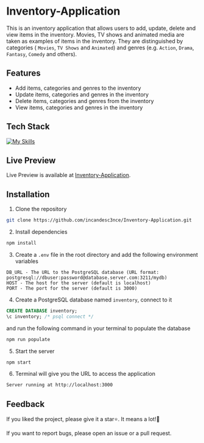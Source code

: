 # Inventory-Application

This is an inventory application that allows users to add, update, delete and view items in the inventory. Movies, TV shows and animated media are taken as examples of items in the inventory. They are distinguished by categories ( `Movies`, `TV Shows` and `Animated`) and genres (e.g. `Action`, `Drama`, `Fantasy`, `Comedy` and others).

## Features

- Add items, categories and genres to the inventory
- Update items, categories and genres in the inventory
- Delete items, categories and genres from the inventory
- View items, categories and genres in the inventory

## Tech Stack

[![My Skills](https://skillicons.dev/icons?i=nodejs,ts,express,postgres&theme=dark)](https://github.com/incandesc3nce/)


## Live Preview

Live Preview is available at [Inventory-Application](https://inventory-application-qkx3.onrender.com/items).


## Installation

1. Clone the repository

```bash
git clone https://github.com/incandesc3nce/Inventory-Application.git
```

2. Install dependencies

```bash
npm install
```

3. Create a `.env` file in the root directory and add the following environment variables

```
DB_URL - The URL to the PostgreSQL database (URL format: postgresql://dbuser:password@database.server.com:3211/mydb)
HOST - The host for the server (default is localhost)
PORT - The port for the server (default is 3000)
```

4. Create a PostgreSQL database named `inventory`, connect to it 
```sql
CREATE DATABASE inventory;
\c inventory; /* psql connect */
```
and run the following command in your terminal to populate the database

```bash
npm run populate
```

5. Start the server

```bash
npm start
```

6. Terminal will give you the URL to access the application

```bash
Server running at http://localhost:3000
```

## Feedback

If you liked the project, please give it a star⭐. It means a lot!🙂

If you want to report bugs, please open an issue or a pull request.
